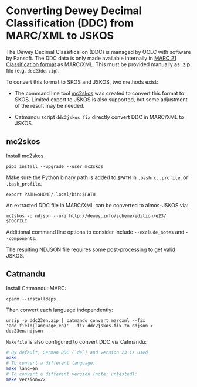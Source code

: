 # Converting Dewey Decimal Classification (DDC) from MARC/XML to JSKOS

The Dewey Decimal Classificaiion (DDC) is managed by OCLC with software by Pansoft. The DDC data is only made available internally in [MARC 21 Classification format](http://www.loc.gov/marc/classification/) as MARC/XML. This must be provided manually as .zip file (e.g. `ddc23de.zip`).

To convert this format to SKOS and JSKOS, two methods exist:

* The command line tool [mc2skos](https://pypi.org/project/mc2skos/) was created to convert this format to SKOS. Limited export to JSKOS is also supported, but some adjustment of the result may be needed.

* Catmandu script `ddc2jskos.fix` directly convert DDC in MARC/XML to JSKOS.

## mc2skos

Install mc2skos

    pip3 install --upgrade --user mc2skos

Make sure the Python binary path is added to `$PATH` in `.bashrc`, `.profile`, or `.bash_profile`.

    export PATH=$HOME/.local/bin:$PATH

An extracted DDC file in MARC/XML can be converted to almos-JSKOS via:

    mc2skos -o ndjson --uri http://dewey.info/scheme/edition/e23/  $DDCFILE

Additional command line options to consider include `--exclude_notes` and `--components`.

The resulting NDJSON file requires some post-processing to get valid JSKOS.

## Catmandu

Install Catmandu::MARC:

    cpanm --installdeps .

Then convert each language independently:

    unzip -p ddc23en.zip | catmandu convert marcxml --fix 'add_field(language,en)' --fix ddc2jskos.fix to ndjson > ddc23en.ndjson

`Makefile` is also configured to convert DDC via Catmandu:

```sh
# By default, German DDC (`de`) and version 23 is used
make
# To convert a different language:
make lang=en
# To convert a different version (note: untested):
make version=22
```

